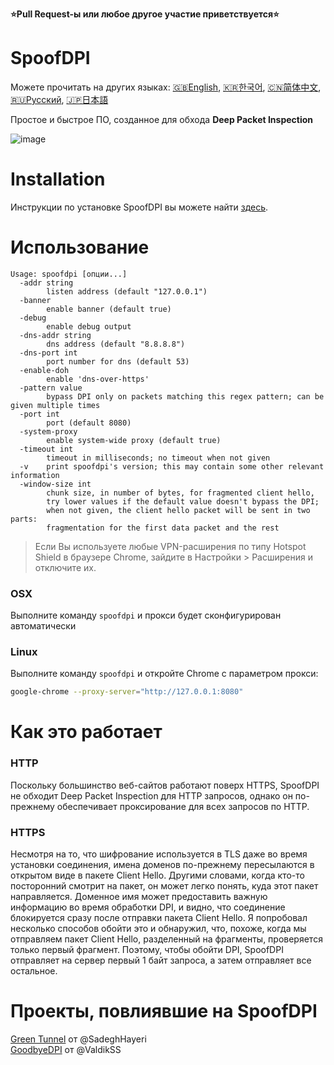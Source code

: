 **⭐Pull Request-ы или любое другое участие приветствуется⭐**

# SpoofDPI

Можете прочитать на других языках: [🇬🇧English](https://github.com/xvzc/SpoofDPI), [🇰🇷한국어](https://github.com/xvzc/SpoofDPI/blob/main/_docs/README_ko.md), [🇨🇳简体中文](https://github.com/xvzc/SpoofDPI/blob/main/_docs/README_zh-cn.md), [🇷🇺Русский](https://github.com/xvzc/SpoofDPI/blob/main/_docs/README_ru.md), [🇯🇵日本語](https://github.com/xvzc/SpoofDPI/blob/main/_docs/README_ja.md)

Простое и быстрое ПО, созданное для обхода **Deep Packet Inspection**

![image](https://user-images.githubusercontent.com/45588457/148035986-8b0076cc-fefb-48a1-9939-a8d9ab1d6322.png)

# Installation
Инструкции по установке SpoofDPI вы можете найти [здесь](https://github.com/xvzc/SpoofDPI/blob/main/_docs/QUICK_START.md).

# Использование
```
Usage: spoofdpi [опции...]
  -addr string
        listen address (default "127.0.0.1")
  -banner
        enable banner (default true)
  -debug
        enable debug output
  -dns-addr string
        dns address (default "8.8.8.8")
  -dns-port int
        port number for dns (default 53)
  -enable-doh
        enable 'dns-over-https'
  -pattern value
        bypass DPI only on packets matching this regex pattern; can be given multiple times
  -port int
        port (default 8080)
  -system-proxy
        enable system-wide proxy (default true)
  -timeout int
        timeout in milliseconds; no timeout when not given
  -v    print spoofdpi's version; this may contain some other relevant information
  -window-size int
        chunk size, in number of bytes, for fragmented client hello,
        try lower values if the default value doesn't bypass the DPI;
        when not given, the client hello packet will be sent in two parts:
        fragmentation for the first data packet and the rest
```
> Если Вы используете любые VPN-расширения по типу Hotspot Shield в браузере
Chrome, зайдите в Настройки > Расширения и отключите их.

### OSX
Выполните команду  `spoofdpi` и прокси будет сконфигурирован автоматически

### Linux
Выполните команду `spoofdpi` и откройте Chrome с параметром прокси:
```bash
google-chrome --proxy-server="http://127.0.0.1:8080"
```

# Как это работает
### HTTP
Поскольку большинство веб-сайтов работают поверх HTTPS, SpoofDPI не обходит Deep Packet Inspection для HTTP запросов, однако он по-прежнему обеспечивает проксирование для всех запросов по HTTP.

### HTTPS
Несмотря на то, что шифрование используется в TLS даже во время установки соединения, имена доменов по-прежнему пересылаются в открытом виде в пакете Client Hello. Другими словами, когда кто-то посторонний смотрит на пакет, он может легко понять, куда этот пакет направляется. Доменное имя может предоставить важную информацию во время обработки DPI, и видно, что соединение блокируется сразу после отправки пакета Client Hello.
Я попробовал несколько способов обойти это и обнаружил, что, похоже, когда мы отправляем пакет Client Hello, разделенный на фрагменты, проверяется только первый фрагмент. Поэтому, чтобы обойти DPI, SpoofDPI отправляет на сервер первый 1 байт запроса, а затем отправляет все остальное.

# Проекты, повлиявшие на SpoofDPI
[Green Tunnel](https://github.com/SadeghHayeri/GreenTunnel) от @SadeghHayeri  
[GoodbyeDPI](https://github.com/ValdikSS/GoodbyeDPI) от @ValdikSS
